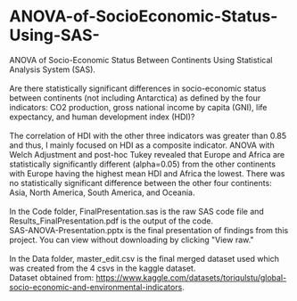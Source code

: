 # ANOVA-of-SocioEconomic-Status-Using-SAS-
ANOVA of Socio-Economic Status Between Continents Using Statistical Analysis System (SAS).<br /><br />
Are there statistically significant differences in socio-economic status between continents (not including Antarctica) as defined by the four indicators: CO2 production, gross national income by capita (GNI), life expectancy, and human development index (HDI)? <br /> <br />
The correlation of HDI with the other three indicators was greater than 0.85 and thus, I mainly focused on HDI as a composite indicator. ANOVA with Welch Adjustment and post-hoc Tukey revealed that Europe and Africa are statistically significantly different (alpha=0.05) from the other continents with Europe having the highest mean HDI and Africa the lowest. There was no statistically significant difference between the other four continents: Asia, North America, South America, and Oceania. <br /> <br />
In the Code folder, FinalPresentation.sas is the raw SAS code file and Results_FinalPresentation.pdf is the output of the code. <br />
SAS-ANOVA-Presentation.pptx is the final presentation of findings from this project. You can view without downloading by clicking "View raw." <br /><br />
In the Data folder, master_edit.csv is the final merged dataset used which was created from the 4 csvs in the kaggle dataset. <br />
Dataset obtained from: https://www.kaggle.com/datasets/toriqulstu/global-socio-economic-and-environmental-indicators.
